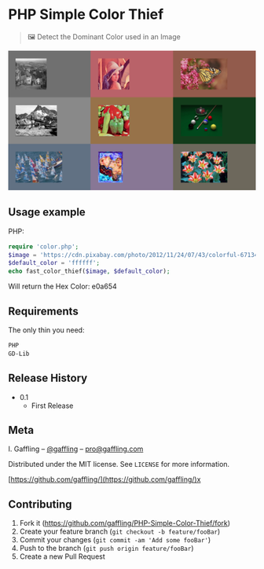 # PHP Simple Color Thief

> 🖼 Detect the Dominant Color used in an Image

![EXAMPLE](header.png)


## Usage example

PHP:

```php
require 'color.php';
$image = 'https://cdn.pixabay.com/photo/2012/11/24/07/43/colorful-67134_960_720.jpg'
$default_color = 'ffffff';
echo fast_color_thief($image, $default_color);
```

Will return the Hex Color: e0a654


## Requirements

The only thin you need:

```sh
PHP
GD-Lib
```


## Release History

  * 0.1
    * First Release


## Meta

I. Gaffling – [@gaffling](https://twitter.com/gaffling) – pro@gaffling.com

Distributed under the MIT license. See ``LICENSE`` for more information.

[https://github.com/gaffling/](https://github.com/gaffling/)x


## Contributing

1. Fork it (<https://github.com/gaffling/PHP-Simple-Color-Thief/fork>)
2. Create your feature branch (`git checkout -b feature/fooBar`)
3. Commit your changes (`git commit -am 'Add some fooBar'`)
4. Push to the branch (`git push origin feature/fooBar`)
5. Create a new Pull Request
